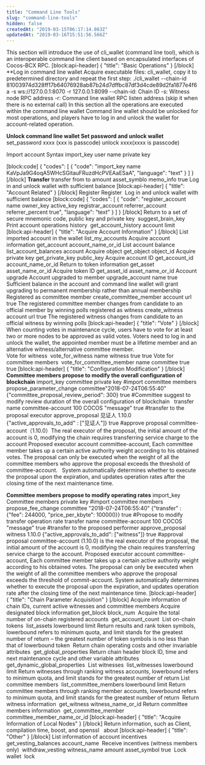 ```yaml
---
title: "Command Line Tools"
slug: "command-line-tools"
hidden: false
createdAt: "2019-03-15T06:17:14.863Z"
updatedAt: "2019-03-16T15:51:56.566Z"
---
```

This section will introduce the use of cli_wallet (command line tool), which is an interoperable command line client based on encapsulated interfaces of Cocos-BCX RPC.
[block:api-header]
{
  "title": "Basic Operations"
}
[/block]
**Log in command line wallet
Acquire executable files: cli_wallet, copy it to predetermined directory and repeat the first step:
./cli_wallet --chain-id 81003974d328ff17b64076928ab87b24d7dffbc87df3d4cde89d2fa1877e4f6a -s ws://127.0.0.1:8070 -r 127.0.0.1:8099
--chain-id: Chain ID
-s: Witness node RPC address
-r: Command line wallet RPC listen address (skip it when there is no external call) 
In this section all the operations are executed within the command line wallet
Command line wallet should be unlocked for most operations, and players have to log in and unlock the wallet for account-related operation.

**Unlock command line wallet 
Set password and unlock wallet** 
set_password xxxx (xxx is passcode)   unlock xxxx(xxxx is passcode)

Import account
Syntax import_key   user name   private key

[block:code]
{
  "codes": [
    {
      "code": "import_key name KaVpJa9G4oqA5WHcSGitauFRuzdHcPVEAaESaA",
      "language": "text"
    }
  ]
}
[/block]
**Transfer** 
transfer from to amount asset_symblo memo_info true
Log in and unlock wallet with sufficient balance
[block:api-header]
{
  "title": "Account Related"
}
[/block]
Register 
Register  Log in and unlock wallet with sufficient balance 
[block:code]
{
  "codes": [
    {
      "code": "register_account name owner_key active_key registrar_account referrer_account referrer_percent true",
      "language": "text"
    }
  ]
}
[/block]
Return to a set of secure mnemonic code, public key and private key 
suggest_brain_key 
Print account operations history 
get_account_history account limit
[block:api-header]
{
  "title": "Acquire Account Information"
}
[/block]
List imported account in the wallet
list_my_accounts
Acquire account information 
get_account account_name_or_id
List account balance
list_account_balances account
Acquire object 
get_object object_id
Acquire private key
get_private_key public_key
Acquire account ID
get_account_id account_name_or_id
Return to token information 
get_asset asset_name_or_id
Acquire token ID
get_asset_id asset_name_or_id
Account upgrade
Account upgraded to member 
upgrade_account name true
Sufficient balance in the account and command line wallet will grant upgrading to permanent membership rather than annual membership
Registered as committee member 
create_committee_member account url true
The registered committee member changes from candidate to an official member by winning polls registered as witness 
create_witness account url true
The registered witness changes from candidate to an official witness by winning polls
[block:api-header]
{
  "title": "Vote"
}
[/block]
When counting votes in maintenance cycle, users have to vote for at least two or more nodes to be approved as valid votes.
Voters need to log in and unlock the wallet, the appointed member must be a lifetime member and an alternative witness/alternative committee member.  
Vote for witness  vote_for_witness name witness true true Vote for committee members  vote_for_committee_member name committee true true
[block:api-header]
{
  "title": "Configuration Modification"
}
[/block]
**Committee members propose to modify the overall configuration of blockchain**
import_key committee private key #import committee members
propose_parameter_change committee"2018-07-24T06:55:40" {"committee_proposal_review_period": 300} true #Committee suggest to modify review duration of the overall configuration of blockchain  
transfer name committee-account 100 COCOS "message" true #transfer to the proposal executor
approve_proposal 见证人 1.10.0 {"active_approvals_to_add" : ["见证人"]} true #approve proposal
committee-account（1.10.0）The real executor of the proposal, the initial amount of the account is 0, modifying the chain requires transferring service charge to the account 
Proposed executor account committee-account, Each committee member takes up a certain active authority weight according to his obtained votes. The proposal can only be executed when the weight of all the committee members who approve the proposal exceeds the threshold of committee-account.   
System automatically determines whether to execute the proposal upon the expiration, and updates operation rates after the closing time of the next maintenance time.

**Committee members propose to modify operating rates**
import_key Committee members private key #import committee members
propose_fee_change committee "2018-07-24T06:55:40" {"transfer" : {"fee": 244000, "price_per_kbyte": 100000}} true #Propose to modify transfer operation rate
transfer name committee-account 100 COCOS "message" true #transfer to the proposed performer
approve_proposal witness 1.10.0 {"active_approvals_to_add":  ["witness"]} true #approval proposal
committee-account (1.10.0) is the real executor of the proposal, the initial amount of the account is 0, modifying the chain requires transferring service charge to the account.
Proposed executor account committee-account, Each committee member takes up a certain active authority weight according to his obtained votes. The proposal can only be executed when the weight of all the committee members who approve the proposal exceeds the threshold of commit-account.
System automatically determines whether to execute the proposal upon the expiration, and updates operation rate after the closing time of the next maintenance time.
[block:api-header]
{
  "title": "Chain Parameter Acquisition"
}
[/block]
Acquire information of chain IDs, current active witnesses and committee members
Acquire designated block information get_block block_num  Acquire the total number of on-chain registered accounts  get_account_count  List on-chain tokens  list_assets lowerbound limit Return results and rank token symbols, lowerbound refers to minimum quota, and limit stands for the greatest number of return – the greatest number of token symbols is no less than that of lowerbound token  Return chain operating costs and other invariable attributes  get_global_properties Return chain header block ID, time and next maintenance cycle and other variable attributes get_dynamic_global_properties  List witnesses  list_witnesses lowerbound limit Return witnesses through ranking witness accounts, lowerbound refers to minimum quota, and limit stands for the greatest number of return List committee members  list_committee_members lowerbound limit Return committee members through ranking member accounts, lowerbound refers to minimum quota, and limit stands for the greatest number of return  Return witness information  get_witness witness_name_or_id Return committee members information  get_committee_member committee_member_name_or_id
[block:api-header]
{
  "title": "Acquire Information of Local Nodes"
}
[/block]
Return information, such as Client, compilation time, boost, and openssl  
about
[block:api-header]
{
  "title": "Other"
}
[/block]
List information of account incentives
 get_vesting_balances account_name 
Receive incentives (witness members only) 
 withdraw_vesting witness_name amount asset_symbol true
 Lock wallet 
lock